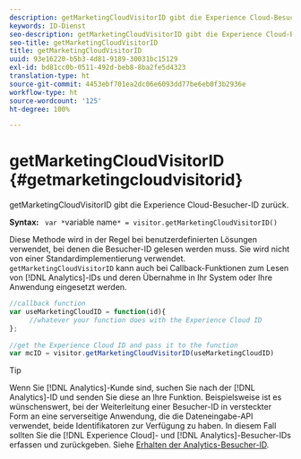 ```yaml
---
description: getMarketingCloudVisitorID gibt die Experience Cloud-Besucher-ID zurück.
keywords: ID-Dienst
seo-description: getMarketingCloudVisitorID gibt die Experience Cloud-Besucher-ID zurück.
seo-title: getMarketingCloudVisitorID
title: getMarketingCloudVisitorID
uuid: 93e16220-b5b3-4d81-9189-30031bc15129
exl-id: bd81cc0b-0511-492d-beb8-8ba2fe5d4323
translation-type: ht
source-git-commit: 4453ebf701ea2dc06e6093dd77be6eb0f3b2936e
workflow-type: ht
source-wordcount: '125'
ht-degree: 100%

---
```


# getMarketingCloudVisitorID {#getmarketingcloudvisitorid}

getMarketingCloudVisitorID gibt die Experience Cloud-Besucher-ID zurück.

**Syntax:** ` var *`variable name`* = visitor.getMarketingCloudVisitorID()`

Diese Methode wird in der Regel bei benutzerdefinierten Lösungen verwendet, bei denen die Besucher-ID gelesen werden muss. Sie wird nicht von einer Standardimplementierung verwendet. `getMarketingCloudVisitorID` kann auch bei Callback-Funktionen zum Lesen von [!DNL Analytics]-IDs und deren Übernahme in Ihr System oder Ihre Anwendung eingesetzt werden.

```js
//callback function 
var useMarketingCloudID = function(id){ 
     //whatever your function does with the Experience Cloud ID 
}; 
 
//get the Experience Cloud ID and pass it to the function 
var mcID = visitor.getMarketingCloudVisitorID(useMarketingCloudID)
```

>[!TIP]
>
>Wenn Sie [!DNL Analytics]-Kunde sind, suchen Sie nach der [!DNL Analytics]-ID und senden Sie diese an Ihre Funktion. Beispielsweise ist es wünschenswert, bei der Weiterleitung einer Besucher-ID in versteckter Form an eine serverseitige Anwendung, die die Dateneingabe-API verwendet, beide Identifikatoren zur Verfügung zu haben. In diesem Fall sollten Sie die [!DNL Experience Cloud]- und [!DNL Analytics]-Besucher-IDs erfassen und zurückgeben. Siehe [Erhalten der Analytics-Besucher-ID](../../library/get-set/getanalyticsvisitorid.md).
